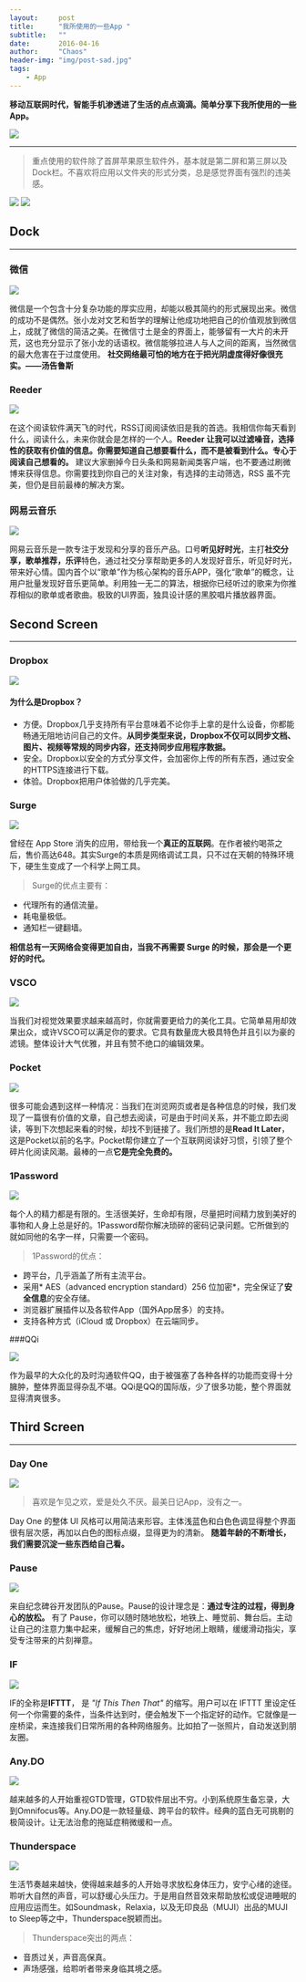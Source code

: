 ```yaml
---
layout:     post
title:      "我所使用的一些App "
subtitle:   ""
date:       2016-04-16
author:     "Chaos"
header-img: "img/post-sad.jpg"
tags:
    - App
---
```

**移动互联网时代，智能手机渗透进了生活的点点滴滴。简单分享下我所使用的一些App。**

![](http://upload-images.jianshu.io/upload_images/1422723-ee7e19fb93296e11.jpg?imageMogr2/auto-orient/strip%7CimageView2/2/w/1240)

*****
> 重点使用的软件除了首屏苹果原生软件外，基本就是第二屏和第三屏以及Dock栏。不喜欢将应用以文件夹的形式分类，总是感觉界面有强烈的违美感。


![](http://upload-images.jianshu.io/upload_images/1422723-afd586aa938acc40.PNG)
![](http://upload-images.jianshu.io/upload_images/1422723-29e85a20b4d37984.PNG)

## Dock
*****

### 微信

![](http://upload-images.jianshu.io/upload_images/1422723-64ac981c0ed0b761.PNG)

微信是一个包含十分复杂功能的厚实应用，却能以极其简约的形式展现出来。微信的成功不是偶然。张小龙对文艺和哲学的理解让他成功地把自己的价值观放到微信上，成就了微信的简洁之美。在微信寸土是金的界面上，能够留有一大片的未开荒，这也充分显示了张小龙的话语权。微信能够拉进人与人之间的距离，当然微信的最大危害在于过度使用。
**社交网络最可怕的地方在于把光阴虚度得好像很充实。——汤告鲁斯**

### Reeder

![](http://upload-images.jianshu.io/upload_images/1422723-3ab3bf0543037855.PNG)

在这个阅读软件满天飞的时代，RSS订阅阅读依旧是我的首选。我相信你每天看到什么，阅读什么，未来你就会是怎样的一个人。**Reeder 让我可以过滤噪音，选择性的获取有价值的信息。你需要知道自己想要看什么，而不是被看到什么。专心于阅读自己想看的。**
建议大家删掉今日头条和网易新闻类客户端，也不要通过刷微博来获得信息。你需要找到你自己的关注对象，有选择的主动筛选，RSS 虽不完美，但仍是目前最棒的解决方案。

### 网易云音乐

![](http://upload-images.jianshu.io/upload_images/1422723-47ce0096fd227100.PNG)

网易云音乐是一款专注于发现和分享的音乐产品。口号**听见好时光**，主打**社交分享，歌单推荐，乐评**特色，通过社交分享帮助更多的人发现好音乐，听见好时光，带来好心情。国内首个以“歌单”作为核心架构的音乐APP，强化“歌单”的概念，让用户批量发现好音乐更简单。利用独一无二的算法，根据你已经听过的歌来为你推荐相似的歌单或者歌曲。极致的UI界面，独具设计感的黑胶唱片播放器界面。

## Second Screen
*****

### Dropbox

![](http://upload-images.jianshu.io/upload_images/1422723-11a6250f62e230d2.PNG)

#### 为什么是Dropbox？
- 方便。Dropbox几乎支持所有平台意味着不论你手上拿的是什么设备，你都能畅通无阻地访问自己的文件。**从同步类型来说，Dropbox不仅可以同步文档、图片、视频等常规的同步内容，还支持同步应用程序数据。**
- 安全。Dropbox以安全的方式分享文件，会加密你上传的所有东西，通过安全的HTTPS连接进行下载。
- 体验。Dropbox把用户体验做的几乎完美。

### Surge

![](http://upload-images.jianshu.io/upload_images/1422723-89299b772f3d6ddc.PNG)

曾经在 App Store 消失的应用，带给我一个**真正的互联网**。在作者被约喝茶之后，售价高达648。其实Surge的本质是网络调试工具，只不过在天朝的特殊环境下，硬生生变成了一个科学上网工具。
> Surge的优点主要有：
- 代理所有的通信流量。
- 耗电量极低。
- 通知栏一键翻墙。

**相信总有一天网络会变得更加自由，当我不再需要 Surge 的时候，那会是一个更好的时代。**

### VSCO

![](http://upload-images.jianshu.io/upload_images/1422723-a1727f70f574b3b6.PNG)

当我们对视觉效果要求越来越高时，你就需要更给力的美化工具。它简单易用却效果出众，或许VSCO可以满足你的要求。它具有数量庞大极具特色并且引以为豪的滤镜。整体设计大气优雅，并且有赞不绝口的编辑效果。

### Pocket

![](http://upload-images.jianshu.io/upload_images/1422723-89a694a680605d2f.PNG)

很多可能会遇到这样一种情况：当我们在浏览网页或者是各种信息的时候，我们发现了一篇很有价值的文章，自己想去阅读，可是由于时间关系，并不能立即去阅读，等到下次想起来看的时候，却找不到链接了。我们所想的是**Read It Later**，这是Pocket以前的名字。Pocket帮你建立了一个互联网阅读好习惯，引领了整个碎片化阅读风潮。最棒的一点**它是完全免费的。**

### 1Password

![](http://upload-images.jianshu.io/upload_images/1422723-0ce2518ef88b1d07.PNG)

每个人的精力都是有限的。生活很美好，生命却有限，尽量把时间精力放到美好的事物和人身上总是好的。1Password帮你解决琐碎的密码记录问题。它所做到的就如同他的名字一样，只需要一个密码。
> 1Password的优点：
- 跨平台，几乎涵盖了所有主流平台。
- 采用* AES（advanced encryption standard）256 位加密*，完全保证了**安全信息**的安全存储。
- 浏览器扩展插件以及各软件App（国外App居多）的支持。
- 支持各种方式（iCloud 或 Dropbox）在云端同步。

###QQi

![](http://upload-images.jianshu.io/upload_images/1422723-ee215a06920cb7a3.PNG)

作为最早的大众化的及时沟通软件QQ，由于被强塞了各种各样的功能而变得十分臃肿，整体界面显得杂乱不堪。QQi是QQ的国际版，少了很多功能，整个界面就显得清爽很多。

## Third Screen
*****

### Day One

![](http://upload-images.jianshu.io/upload_images/1422723-b2499582db52228e.PNG)

> 喜欢是乍见之欢，爱是处久不厌。最美日记App，没有之一。

Day One 的整体 UI 风格可以用简洁来形容。主体浅蓝色和白色色调显得整个界面很有层次感，再加以白色的图标点缀，显得更为的清新。
**随着年龄的不断增长，我们需要沉淀一些东西给自己看。**

### Pause

![](http://upload-images.jianshu.io/upload_images/1422723-e1cefa36b8b3e504.PNG)

来自纪念碑谷开发团队的Pause。Pause的设计理念是：**通过专注的过程，得到身心的放松。**
有了 Pause，你可以随时随地放松，地铁上、睡觉前、舞台后。主动让自己的注意力集中起来，缓解自己的焦虑，好好地闭上眼睛，缓缓滑动指尖，享受专注带来的片刻禅意。

### IF

![](http://upload-images.jianshu.io/upload_images/1422723-df45da1548c82770.PNG)

IF的全称是**IFTTT**， 是 *"If This Then That"* 的缩写。用户可以在 IFTTT 里设定任何一个你需要的条件，当条件达到时，便会触发下一个指定好的动作。它就像是一座桥梁，来连接我们日常所用的各种网络服务。比如拍了一张照片，自动发送到朋友圈。

### Any.DO

![](http://upload-images.jianshu.io/upload_images/1422723-cdfe31768026d5a5.PNG)

越来越多的人开始重视GTD管理，GTD软件层出不穷。小到系统原生备忘录，大到Omnifocus等。Any.DO是一款轻量级、跨平台的软件。经典的蓝白无可挑剔的极简设计。让无法治愈的拖延症稍微缓和一点。

### Thunderspace

![](http://upload-images.jianshu.io/upload_images/1422723-0a1f5ac5896bb55e.PNG)

生活节奏越来越快，使得越来越多的人开始寻求放松身体压力，安宁心绪的途径。聆听大自然的声音，可以舒缓心头压力。于是用自然音效来帮助放松或促进睡眠的应用应运而生。如Soundmask，Relaxia，以及无印良品（MUJI）出品的MUJI to Sleep等之中，Thunderspace脱颖而出。
> Thunderspace突出的两点：
- 音质过关，声音高保真。
- 声场感强，给聆听者带来身临其境之感。